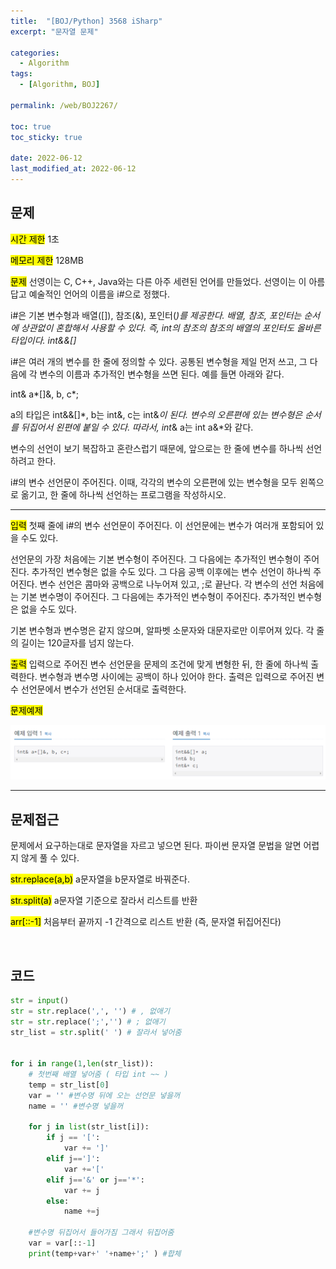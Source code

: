 ```yaml
---
title:  "[BOJ/Python] 3568 iSharp"
excerpt: "문자열 문제"

categories:
  - Algorithm
tags:
  - [Algorithm, BOJ]

permalink: /web/BOJ2267/

toc: true
toc_sticky: true
 
date: 2022-06-12
last_modified_at: 2022-06-12
---
```


## 문제
<mark>시간 제한</mark> 1초

<mark>메모리 제한</mark> 128MB

<mark>문제</mark> 선영이는 C, C++, Java와는 다른 아주 세련된 언어를 만들었다. 선영이는 이 아름답고 예술적인 언어의 이름을 i#으로 정했다.

i#은 기본 변수형과 배열([]), 참조(&), 포인터(*)를 제공한다. 배열, 참조, 포인터는 순서에 상관없이 혼합해서 사용할 수 있다. 즉, int의 참조의 참조의 배열의 포인터도 올바른 타입이다. int&&[]*

i#은 여러 개의 변수를 한 줄에 정의할 수 있다. 공통된 변수형을 제일 먼저 쓰고, 그 다음에 각 변수의 이름과 추가적인 변수형을 쓰면 된다. 예를 들면 아래와 같다.

int& a*[]&, b, c*;

a의 타입은 int&&[]*, b는 int&, c는 int&*이 된다. 변수의 오른편에 있는 변수형은 순서를 뒤집어서 왼편에 붙일 수 있다. 따라서, int*& a는 int a&*와 같다.

변수의 선언이 보기 복잡하고 혼란스럽기 때문에, 앞으로는 한 줄에 변수를 하나씩 선언하려고 한다.

i#의 변수 선언문이 주어진다. 이때, 각각의 변수의 오른편에 있는 변수형을 모두 왼쪽으로 옮기고, 한 줄에 하나씩 선언하는 프로그램을 작성하시오.

---

<mark>입력</mark> 첫째 줄에 i#의 변수 선언문이 주어진다. 이 선언문에는 변수가 여러개 포함되어 있을 수도 있다.

 선언문의 가장 처음에는 기본 변수형이 주어진다. 그 다음에는 추가적인 변수형이 주어진다. 추가적인 변수형은 없을 수도 있다. 그 다음 공백 이후에는 변수 선언이 하나씩 주어진다. 변수 선언은 콤마와 공백으로 나누어져 있고, ;로 끝난다. 각 변수의 선언 처음에는 기본 변수명이 주어진다. 그 다음에는 추가적인 변수형이 주어진다. 추가적인 변수형은 없을 수도 있다.

기본 변수형과 변수명은 같지 않으며, 알파벳 소문자와 대문자로만 이루어져 있다. 각 줄의 길이는 120글자를 넘지 않는다.

<mark>출력</mark> 입력으로 주어진 변수 선언문을 문제의 조건에 맞게 변형한 뒤, 한 줄에 하나씩 출력한다. 변수형과 변수명 사이에는 공백이 하나 있어야 한다. 출력은 입력으로 주어진 변수 선언문에서 변수가 선언된 순서대로 출력한다.

<mark>문제예제</mark> 

![Untitled](/assets/images/posts_img/2022-06-14-algorithm-boj3368/1.png)

---
## 문제접근
문제에서 요구하는대로 문자열을 자르고 넣으면 된다.
파이썬 문자열 문법을 알면 어렵지 않게 풀 수 있다.

<mark>str.replace(a,b)</mark> a문자열을 b문자열로 바꿔준다.

<mark>str.split(a)</mark> a문자열 기준으로 잘라서 리스트를 반환

<mark>arr[::-1]</mark> 처음부터 끝까지 -1 간격으로 리스트 반환 (즉, 문자열 뒤집어진다)

<br>

## 코드
```python
str = input()
str = str.replace(',', '') # , 없애기
str = str.replace(';','') # ; 없애기
str_list = str.split(' ') # 잘라서 넣어줌


for i in range(1,len(str_list)):
    # 첫번째 배열 넣어줌 ( 타입 int ~~ )
	temp = str_list[0]
	var = '' #변수명 뒤에 오는 선언문 넣을꺼
	name = '' #변수명 넣을꺼

	for j in list(str_list[i]):
		if j == '[':
			var += ']'
		elif j==']':
			var +='['
		elif j=='&' or j=='*':
			var += j
		else:
			name +=j

    #변수명 뒤집어서 들어가짐 그래서 뒤집어줌
	var = var[::-1] 
	print(temp+var+' '+name+';' ) #합체
```